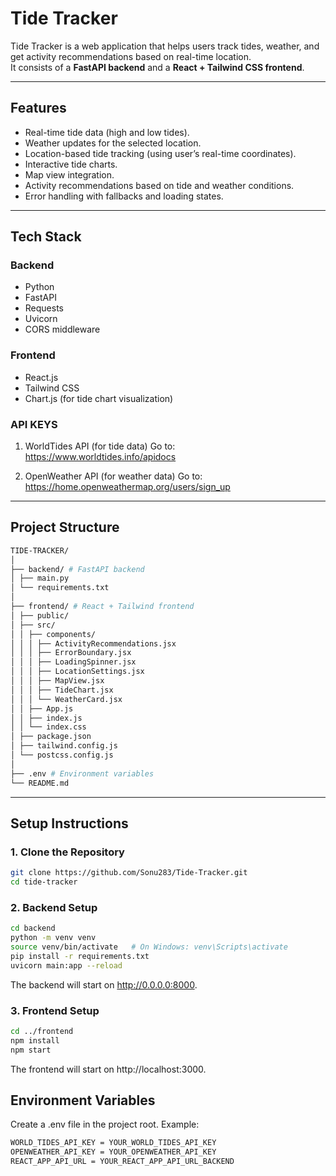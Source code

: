 # Tide Tracker

Tide Tracker is a web application that helps users track tides, weather, and get activity recommendations based on real-time location.  
It consists of a **FastAPI backend** and a **React + Tailwind CSS frontend**.

---

## Features

- Real-time tide data (high and low tides).
- Weather updates for the selected location.
- Location-based tide tracking (using user’s real-time coordinates).
- Interactive tide charts.
- Map view integration.
- Activity recommendations based on tide and weather conditions.
- Error handling with fallbacks and loading states.

---

## Tech Stack

### Backend
- Python
- FastAPI
- Requests
- Uvicorn
- CORS middleware

### Frontend
- React.js
- Tailwind CSS
- Chart.js (for tide chart visualization)


### API KEYS
1. WorldTides API (for tide data)
Go to: https://www.worldtides.info/apidocs

2. OpenWeather API (for weather data)
Go to: https://home.openweathermap.org/users/sign_up
---

## Project Structure
```bash
TIDE-TRACKER/
│
├── backend/ # FastAPI backend
│ ├── main.py
│ └── requirements.txt
│
├── frontend/ # React + Tailwind frontend
│ ├── public/
│ ├── src/
│ │ ├── components/
│ │ │ ├── ActivityRecommendations.jsx
│ │ │ ├── ErrorBoundary.jsx
│ │ │ ├── LoadingSpinner.jsx
│ │ │ ├── LocationSettings.jsx
│ │ │ ├── MapView.jsx
│ │ │ ├── TideChart.jsx
│ │ │ └── WeatherCard.jsx
│ │ ├── App.js
│ │ ├── index.js
│ │ └── index.css
│ ├── package.json
│ ├── tailwind.config.js
│ └── postcss.config.js
│
├── .env # Environment variables
└── README.md
```

---

## Setup Instructions

### 1. Clone the Repository
```bash
git clone https://github.com/Sonu283/Tide-Tracker.git
cd tide-tracker
```

### 2. Backend Setup
```bash
cd backend
python -m venv venv
source venv/bin/activate   # On Windows: venv\Scripts\activate
pip install -r requirements.txt
uvicorn main:app --reload
```
The backend will start on http://0.0.0.0:8000.

### 3. Frontend Setup
```bash
cd ../frontend
npm install
npm start
```
The frontend will start on http://localhost:3000.

## Environment Variables

Create a .env file in the project root. Example:
```bash
WORLD_TIDES_API_KEY = YOUR_WORLD_TIDES_API_KEY
OPENWEATHER_API_KEY = YOUR_OPENWEATHER_API_KEY
REACT_APP_API_URL = YOUR_REACT_APP_API_URL_BACKEND
```

